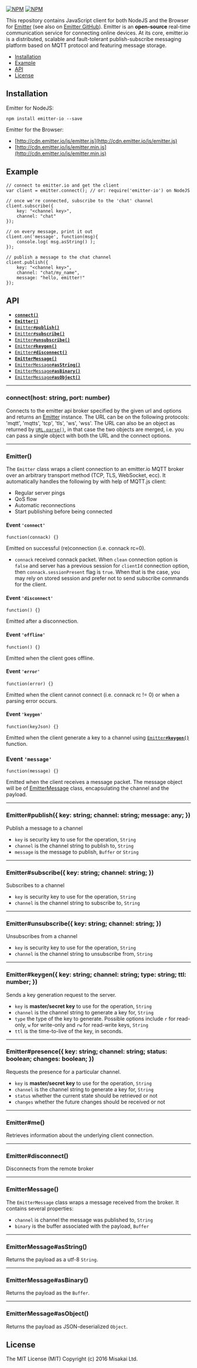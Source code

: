 [![NPM](https://nodei.co/npm/emitter-io.png)](https://nodei.co/npm/emitter-io/)
[![NPM](https://nodei.co/npm-dl/emitter-io.png)](https://nodei.co/npm/emitter-io/)

This repository contains JavaScript client for both NodeJS and the Browser for [Emitter](https://emitter.io) (see also on [Emitter GitHub](https://github.com/emitter-io/emitter)). Emitter is an **open-source** real-time communication service for connecting online devices. At its core, emitter.io is a distributed, scalable and fault-tolerant publish-subscribe messaging platform based on MQTT protocol and featuring message storage.

* [Installation](#install)
* [Example](#example)
* [API](#api)
* [License](#license)

<a name="install"></a>
## Installation

Emitter for NodeJS:
```
npm install emitter-io --save
```

Emitter for the Browser:
* [http://cdn.emitter.io/js/emitter.js](http://cdn.emitter.io/js/emitter.js)
* [http://cdn.emitter.io/js/emitter.min.js](http://cdn.emitter.io/js/emitter.min.js)

<a name="example"></a>
## Example

```
// connect to emitter.io and get the client
var client = emitter.connect(); // or: require('emitter-io') on NodeJS 

// once we're connected, subscribe to the 'chat' channel
client.subscribe({
	key: "<channel key>",
	channel: "chat"
});
    
// on every message, print it out
client.on('message', function(msg){
	console.log( msg.asString() );
});

// publish a message to the chat channel
client.publish({
	key: "<channel key>",
	channel: "chat/my_name",
	message: "hello, emitter!"
});
```
<a name="api"></a>
## API
  * <a href="#connect"><code><b>connect()</b></code></a>
  * <a href="#client"><code><b>Emitter()</b></code></a>
  * <a href="#publish"><code>Emitter#<b>publish()</b></code></a>
  * <a href="#subscribe"><code>Emitter#<b>subscribe()</b></code></a>
  * <a href="#unsubscribe"><code>Emitter#<b>unsubscribe()</b></code></a>
  * <a href="#keygen"><code>Emitter#<b>keygen()</b></code></a>
  * <a href="#disconnect"><code>Emitter#<b>disconnect()</b></code></a>
  * <a href="#message"><code><b>EmitterMessage()</b></code></a>
  * <a href="#asString"><code>EmitterMessage#<b>asString()</b></code></a>
  * <a href="#asBinary"><code>EmitterMessage#<b>asBinary()</b></code></a>
  * <a href="#asObject"><code>EmitterMessage#<b>asObject()</b></code></a>

-------------------------------------------------------
<a name="connect"></a>
### connect(host: string, port: number)

Connects to the emitter api broker specified by the given url and options and returns an [Emitter](#emitter) instance. The URL can be on the following protocols: 'mqtt', 'mqtts', 'tcp', 'tls', 'ws', 'wss'. The URL can also be an object as returned by [`URL.parse()`](http://nodejs.org/api/url.html#url_url_parse_urlstr_parsequerystring_slashesdenotehost), in that case the two objects are merged, i.e. you can pass a single object with both the URL and the connect options.

-------------------------------------------------------
<a name="client"></a>
### Emitter()

The `Emitter` class wraps a client connection to an emitter.io MQTT broker over an arbitrary transport method (TCP, TLS, WebSocket, ecc). It automatically handles the following by with help of MQTT.js client:
* Regular server pings
* QoS flow
* Automatic reconnections
* Start publishing before being connected


#### Event `'connect'`

`function(connack) {}`

Emitted on successful (re)connection (i.e. connack rc=0). 
* `connack` received connack packet. When `clean` connection option is `false` and server has a previous session 
for `clientId` connection option, then `connack.sessionPresent` flag is `true`. When that is the case, 
you may rely on stored session and prefer not to send subscribe commands for the client.

#### Event `'disconnect'`

`function() {}`

Emitted after a disconnection.

#### Event `'offline'`

`function() {}`

Emitted when the client goes offline.

#### Event `'error'`

`function(error) {}`

Emitted when the client cannot connect (i.e. connack rc != 0) or when a parsing error occurs.

#### Event `'keygen'`

`function(keyJson) {}`

Emitted when the client generate a key to a channel using <a href="#keygen"><code>Emitter#<b>keygen()</b></code></a> function.

### Event `'message'`

`function(message) {}`

Emitted when the client receives a message packet. The message object will be of [EmitterMessage](#message) class, encapsulating the channel and the payload.


-------------------------------------------------------
<a name="publish"></a>
### Emitter#publish({ key: string; channel: string; message: any;  })

Publish a message to a channel
* `key` is security key to use for the operation, `String`
* `channel` is the channel string to publish to, `String`
* `message` is the message to publish, `Buffer` or `String`

-------------------------------------------------------
<a name="subscribe"></a>
### Emitter#subscribe({ key: string; channel: string;  })

Subscribes to a channel
* `key` is security key to use for the operation, `String`
* `channel` is the channel string to subscribe to, `String`

-------------------------------------------------------
<a name="unsubscribe"></a>
### Emitter#unsubscribe({ key: string; channel: string;  })

Unsubscribes from a channel
* `key` is security key to use for the operation, `String`
* `channel` is the channel string to unsubscribe from, `String`

-------------------------------------------------------
<a name="keygen"></a>
### Emitter#keygen({ key: string; channel: string; type: string; ttl: number; })

Sends a key generation request to the server.
* `key` is **master/secret key** to use for the operation, `String`
* `channel` is the channel string to generate a key for, `String`
* `type` the type of the key to generate. Possible options include `r` for read-only, `w` for write-only and `rw` for read-write keys, `String`
* `ttl` is the time-to-live of the key, in seconds.


-------------------------------------------------------
<a name="presence"></a>
### Emitter#presence({ key: string; channel: string; status: boolean; changes: boolean; })

Requests the presence for a particular channel.
* `key` is **master/secret key** to use for the operation, `String`
* `channel` is the channel string to generate a key for, `String`
* `status` whether the current state should be retrieved or not
* `changes` whether the future changes should be received or not

-------------------------------------------------------
<a name="me"></a>
### Emitter#me()

Retrieves information about the underlying client connection.

-------------------------------------------------------
<a name="disconnect"></a>
### Emitter#disconnect()

Disconnects from the remote broker

-------------------------------------------------------
<a name="message"></a>
### EmitterMessage()

The `EmitterMessage` class wraps a message received from the broker. It contains several properties:
* `channel` is channel the message was published to, `String`
* `binary` is the buffer associated with the payload, `Buffer`

-------------------------------------------------------
<a name="asString"></a>
### EmitterMessage#asString()

Returns the payload as a utf-8 `String`.

-------------------------------------------------------
<a name="asBinary"></a>
### EmitterMessage#asBinary()

Returns the payload as the `Buffer`.

-------------------------------------------------------
<a name="asObject"></a>
### EmitterMessage#asObject()

Returns the payload as JSON-deserialized `Object`.

<a name="license"></a>
## License

The MIT License (MIT)
Copyright (c) 2016 Misakai Ltd.
